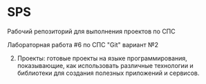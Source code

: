 # SPS
Рабочий репозиторий для выполнения проектов по СПС

Лабораторная работа #6 по СПС "Git" вариант №2

2. Проекты: готовые проекты на языке программирования,
показывающие, как использовать различные технологии и библиотеки
для создания полезных приложений и сервисов.
